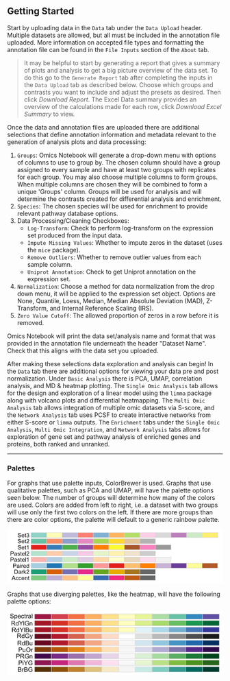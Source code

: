 ## Getting Started

Start by uploading data in the `Data` tab under the `Data Upload` header. Multiple datasets are allowed, but all must be included in the annotation file uploaded. More information on accepted file types and formatting the annotation file can be found in the `File Inputs` section of the `About` tab.

> It may be helpful to start by generating a report that gives a summary of plots and analysis to get a big picture overview of the data set. To do this go to the `Generate Report` tab after completing the inputs in the `Data Upload` tab as described below. Choose which groups and contrasts you want to include and adjust the presets as desired. Then click *Download Report*. The Excel Data summary provides an overview of the calculations made for each row, click *Download Excel Summary* to view.

Once the data and annotation files are uploaded there are additional selections that define annotation information and metadata relevant to the generation of analysis plots and data processing:

1.  `Groups`: Omics Notebook will generate a drop-down menu with options of columns to use to group by. The chosen column should have a group assigned to every sample and have at least two groups with replicates for each group. You may also choose multiple columns to form groups. When multiple columns are chosen they will be combined to form a unique 'Groups' column. Groups will be used for analysis and will determine the contrasts created for differential analysis and enrichment.
2.  `Species`: The chosen species will be used for enrichment to provide relevant pathway database options.
3.  Data Processing/Cleaning Checkboxes:
    -   `Log-Transform`: Check to perform log-transform on the expression set produced from the input data.
    -   `Impute Missing Values`: Whether to impute zeros in the dataset (uses the `mice` package).
    -   `Remove Outliers`: Whether to remove outlier values from each sample column.
    -   `Uniprot Annotation`: Check to get Uniprot annotation on the expression set.
4. `Normalization`: Choose a method for data normalization from the drop down menu, it will be applied to the expression set object. Options are None, Quantile, Loess, Median, Median Absolute Deviation (MAD), Z-Transform, and Internal Reference Scaling (IRS).
5. `Zero Value Cutoff`: The allowed proportion of zeros in a row before it is removed.

Omics Notebook will print the data set/analysis name and format that was provided in the annotation file underneath the header "Dataset Name". Check that this aligns with the data set you uploaded.

After making these selections data exploration and analysis can begin! In the `Data` tab there are additional options for viewing your data pre and post normalization. Under `Basic Analysis` there is PCA, UMAP, correlation analysis, and MD & heatmap plotting. The `Single Omic Analysis` tab allows for the design and exploration of a linear model using the `limma` package along with volcano plots and differential heatmapping. The `Multi Omic Analysis` tab allows integration of multiple omic datasets via S-score, and the `Network Analysis` tab uses PCSF to create interactive networks from either S-score or `limma` outputs. The `Enrichment` tabs under the `Single Omic Analysis`, `Multi Omic Integration`, and `Network Analysis` tabs allows for exploration of gene set and pathway analysis of enriched genes and proteins, both ranked and unranked.

------------------------------------------------------------------------

### Palettes

For graphs that use palette inputs, ColorBrewer is used. Graphs that use qualitative palettes, such as PCA and UMAP, will have the palette options seen below. The number of groups will determine how many of the colors are used. Colors are added from left to right, i.e. a dataset with two groups will use only the first two colors on the left. If there are more groups than there are color options, the palette will default to a generic rainbow palette.

![](images/QualitativePalettes.png)

Graphs that use diverging palettes, like the heatmap, will have the following palette options:

![](images/DivergingPalettes.png)
